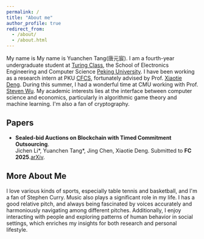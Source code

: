 ```yaml
---
permalink: /
title: "About me"
author_profile: true
redirect_from: 
  - /about/
  - /about.html
---
```


My name is My name is Yuanchen Tang(唐元宸). I am a fourth-year undergraduate student at [Turing Class](https://cfcs.pku.edu.cn/english/research/turing_program/introduction1/index.htm), the School of Electronics Engineering and Computer Science [Peking University](https://www.pku.edu.cn).
I have been working as a research intern at PKU [CFCS](https://cfcs.pku.edu.cn/english/), fortunately advised by Prof. [Xiaotie Deng](https://cfcs.pku.edu.cn/english/people/faculty/xiaotiedeng/index.htm). During this summer, I had a wonderful time at CMU working with Prof. [Steven Wu](https://zstevenwu.com). My academic interests lies at the interface between computer science and economics, particularly in algorithmic game theory and machine learning. I'm also a fan of cryptography.

## Papers
+ **Sealed-bid Auctions on Blockchain with Timed Commitment Outsourcing**. <br>Jichen Li\*, Yuanchen Tang\*, Jing Chen, Xiaotie Deng. Submitted to **FC 2025**.[arXiv](https://arxiv.org/abs/2410.10607).

## More About Me
I love various kinds of sports, especially table tennis and basketball, and I'm a fan of Stephen Curry. Music also plays a significant role in my life. I has a good relative pitch, and always being fascinated by voices accurately and harmoniously navigating among different pitches. Additionally, I enjoy interacting with people and exploring patterns of human behavior in social settings, which enriches my insights for both research and personal lifestyle.
